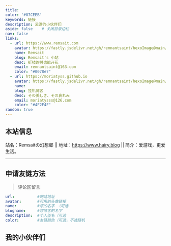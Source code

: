 ```yaml
---
title: 
color: '#87CEEB'
keywords: 链接
description: 云游的小伙伴们
aside: false	# 关闭目录边栏
nav: false
links: 
  - url: https://www.remsait.com                                                                    #网站地址
    avatar: https://fastly.jsdelivr.net/gh/remnantsaint/hexoImage@main/QQ图片20240908121531.jpg     #头像链接  
    name: Remsait                                                                                   #名字
    blog: Remsait's 小站                                                                            #网站名
    desc: 折枝的树也能开花                                                                           #个签 or 描述
    email: remnantsaint@163.com                                                                     #个人邮箱
    color: "#0078e7"                                                                                #想要友链显示的颜色
  - url: https://moriatyss.github.io
    avatar: https://fastly.jsdelivr.net/gh/remnantsaint/hexoImage@main/QQ图片20240908121531.jpg 
    name: 
    blog: 挂机博客
    desc: その美しさ、その哀れみ
    email: moriatysss@126.com
    color: "#4F2F4F"
random: true
---
```

## 本站信息

<div class="flex gap-5">
  <span>站名：Remsaitの幻想鄉</span>
  <span>||</span>
  <span>
  地址：<a href="https://www.hairy.blog">https://www.hairy.blog</a>
  </span>
  <span>||</span>
  <span>简介：爱游戏，更爱生活。</span>
</div>

---

## 申请友链方法
> 评论区留言
```yaml
url:          #网站地址
avatar:       #可用的头像链接
name:         #您的名字 （可选
blogname:     #您博客的名字
description:  #个人签名（可选
color:        #友链颜色（可选，不选随机
```

## 我的小伙伴们






<YunLinks :links="frontmatter.links" :random="frontmatter.random" />
